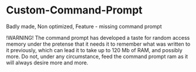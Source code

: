 # Custom-Command-Prompt
Badly made, Non optimized, Feature - missing command prompt

!WARNING! The command prompt has developed a taste for random access memory under the pretense that it needs it to remember what was written to it previously, which can lead it to
take up to 120 Mb of RAM, and possibly more. Do not, under any circumstance, feed the command prompt ram as it will always desire more and more.
